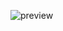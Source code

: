 ![preview](https://user-images.githubusercontent.com/74299423/189001021-3dac7d52-417a-4029-a0c0-18cd9b96c02b.jpg)
